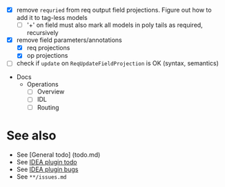 - [x] remove `requried` from req output field projections. Figure out how to add it to tag-less models
  - [ ] '+' on field must also mark all models in poly tails as required, recursively
- [x] remove field parameters/annotations
  - [x] req projections
  - [x] op projections
- [ ] check if `update` on `ReqUpdateFieldProjection` is OK (syntax, semantics)

- Docs
  - Operations
    - [ ] Overview
    - [ ] IDL
    - [ ] Routing

# See also
- See [General todo] (todo.md)
- See [IDEA plugin todo](idea-plugin/todo.md)
- See [IDEA plugin bugs](idea-plugin/bugs.md)
- See `**/issues.md`
